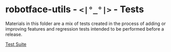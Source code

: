 # robotface-utils - `<|°_°|>` - Tests
<!-- :created: 2023-04-27 09:18 -->

Materials in this folder are a mix of tests created in the process of
adding or improving features and regression tests intended to be performed
before a release.

[Test Suite](TestSuite.md)


